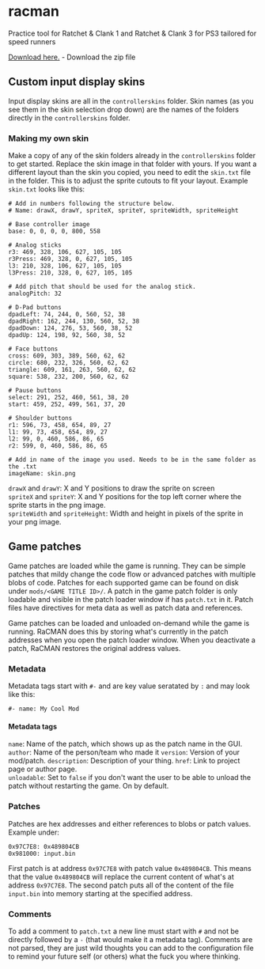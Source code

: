# racman
Practice tool for Ratchet & Clank 1 and Ratchet & Clank 3 for PS3 tailored for speed runners

[Download here.](https://github.com/MichaelRelaxen/racman/releases/tag/RaCMAN.v1.3.1.0) - Download the zip file

## Custom input display skins
Input display skins are all in the `controllerskins` folder. Skin names (as you see them in the skin selection drop down) are the names of the folders directly in the `controllerskins` folder.

### Making my own skin
Make a copy of any of the skin folders already in the `controllerskins` folder to get started. Replace the skin image in that folder with yours. If you want a different layout than the skin you
copied, you need to edit the `skin.txt` file in the folder. This is to adjust the sprite cutouts to fit your layout. Example `skin.txt` looks like this: 
```
# Add in numbers following the structure below.
# Name: drawX, drawY, spriteX, spriteY, spriteWidth, spriteHeight

# Base controller image
base: 0, 0, 0, 0, 800, 558

# Analog sticks
r3: 469, 328, 106, 627, 105, 105
r3Press: 469, 328, 0, 627, 105, 105
l3: 210, 328, 106, 627, 105, 105
l3Press: 210, 328, 0, 627, 105, 105

# Add pitch that should be used for the analog stick.
analogPitch: 32

# D-Pad buttons
dpadLeft: 74, 244, 0, 560, 52, 38
dpadRight: 162, 244, 130, 560, 52, 38
dpadDown: 124, 276, 53, 560, 38, 52
dpadUp: 124, 198, 92, 560, 38, 52

# Face buttons
cross: 609, 303, 389, 560, 62, 62
circle: 680, 232, 326, 560, 62, 62
triangle: 609, 161, 263, 560, 62, 62
square: 538, 232, 200, 560, 62, 62

# Pause buttons
select: 291, 252, 460, 561, 38, 20
start: 459, 252, 499, 561, 37, 20

# Shoulder buttons
r1: 596, 73, 458, 654, 89, 27
l1: 99, 73, 458, 654, 89, 27
l2: 99, 0, 460, 586, 86, 65
r2: 599, 0, 460, 586, 86, 65

# Add in name of the image you used. Needs to be in the same folder as the .txt
imageName: skin.png
```
`drawX` and `drawY`: X and Y positions to draw the sprite on screen  
`spriteX` and `spriteY`: X and Y positions for the top left corner where the sprite starts in the png image.  
`spriteWidth` and `spriteHeight`: Width and height in pixels of the sprite in your png image.  


## Game patches
Game patches are loaded while the game is running. They can be simple patches that mildy change the code flow or advanced patches with multiple blobs of code.
Patches for each supported game can be found on disk under `mods/<GAME TITLE ID>/`. A patch in the game patch folder is only loadable and visible in the patch loader
window if has `patch.txt` in it. Patch files have directives for meta data as well as patch data and references. 

Game patches can be loaded and unloaded on-demand while the game is running. RaCMAN does this by storing what's currently in the patch addresses when you open the
patch loader window. When you deactivate a patch, RaCMAN restores the original address values. 

### Metadata
Metadata tags start with `#-` and are key value seratated by `:` and may look like this:

```
#- name: My Cool Mod
```

#### Metadata tags

`name`: Name of the patch, which shows up as the patch name in the GUI.  
`author`: Name of the person/team who made it
`version`: Version of your mod/patch.
`description`: Description of your thing. 
`href`: Link to project page or author page.  
`unloadable`: Set to `false` if you don't want the user to be able to unload the patch without restarting the game. On by default.  

### Patches
Patches are hex addresses and either references to blobs or patch values. Example under: 
```
0x97C7E8: 0x489804CB
0x981000: input.bin
```
First patch is at address `0x97C7E8` with patch value `0x489804CB`. This means that the value `0x489804CB` will replace the current content of what's at address `0x97C7E8`.
The second patch puts all of the content of the file `input.bin` into memory starting at the specified address. 

### Comments
To add a comment to `patch.txt` a new line must start with `#` and not be directly followed by a `-` (that would make it a metadata tag). Comments are not parsed, they are
just wild thoughts you can add to the configuration file to remind your future self (or others) what the fuck you where thinking. 
